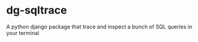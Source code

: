 # dg-sqltrace
A python django package that trace and inspect a bunch of SQL queries in your terminal

